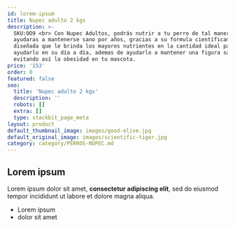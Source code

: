 ```yaml
---
id: lorem-ipsum
title: Nupec adulto 2 kgs
description: >-
  SKU:OO9 <br> Con Nupec Adultos, podrás nutrir a tu perro de tal manera que lo
  ayudaras a mantenerse sano por años, gracias a su formula científicamente
  diseñada que le brinda los mayores nutrientes en la cantidad ideal para
  ayudarlo en su día a día, ademas de ayudarlo a mantener una figura sana,
  evitando así la obesidad en tu mascota.
price: '153'
order: 0
featured: false
seo:
  title: 'Nupec adulto 2 kgs'
  description: ''
  robots: []
  extra: []
  type: stackbit_page_meta
layout: product
default_thumbnail_image: images/good-olive.jpg
default_original_image: images/scientific-tiger.jpg
category: category/PERROS-NUPEC.md
---
```

## Lorem ipsum

Lorem ipsum dolor sit amet, **consectetur adipiscing elit**, sed do eiusmod tempor incididunt ut labore et dolore magna aliqua.

- Lorem ipsum
- dolor sit amet